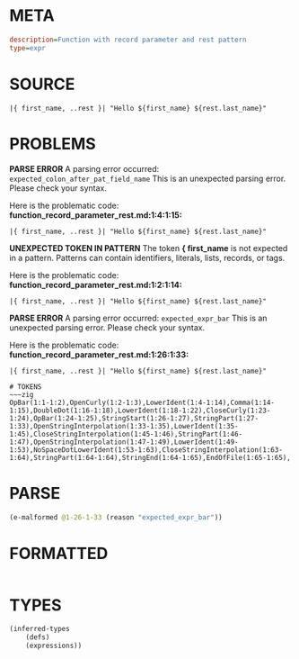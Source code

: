 # META
~~~ini
description=Function with record parameter and rest pattern
type=expr
~~~
# SOURCE
~~~roc
|{ first_name, ..rest }| "Hello ${first_name} ${rest.last_name}"
~~~
# PROBLEMS
**PARSE ERROR**
A parsing error occurred: `expected_colon_after_pat_field_name`
This is an unexpected parsing error. Please check your syntax.

Here is the problematic code:
**function_record_parameter_rest.md:1:4:1:15:**
```roc
|{ first_name, ..rest }| "Hello ${first_name} ${rest.last_name}"
```


**UNEXPECTED TOKEN IN PATTERN**
The token **{ first_name** is not expected in a pattern.
Patterns can contain identifiers, literals, lists, records, or tags.

Here is the problematic code:
**function_record_parameter_rest.md:1:2:1:14:**
```roc
|{ first_name, ..rest }| "Hello ${first_name} ${rest.last_name}"
```


**PARSE ERROR**
A parsing error occurred: `expected_expr_bar`
This is an unexpected parsing error. Please check your syntax.

Here is the problematic code:
**function_record_parameter_rest.md:1:26:1:33:**
```roc
|{ first_name, ..rest }| "Hello ${first_name} ${rest.last_name}"
```



~~~
# TOKENS
~~~zig
OpBar(1:1-1:2),OpenCurly(1:2-1:3),LowerIdent(1:4-1:14),Comma(1:14-1:15),DoubleDot(1:16-1:18),LowerIdent(1:18-1:22),CloseCurly(1:23-1:24),OpBar(1:24-1:25),StringStart(1:26-1:27),StringPart(1:27-1:33),OpenStringInterpolation(1:33-1:35),LowerIdent(1:35-1:45),CloseStringInterpolation(1:45-1:46),StringPart(1:46-1:47),OpenStringInterpolation(1:47-1:49),LowerIdent(1:49-1:53),NoSpaceDotLowerIdent(1:53-1:63),CloseStringInterpolation(1:63-1:64),StringPart(1:64-1:64),StringEnd(1:64-1:65),EndOfFile(1:65-1:65),
~~~
# PARSE
~~~clojure
(e-malformed @1-26-1-33 (reason "expected_expr_bar"))
~~~
# FORMATTED
~~~roc

~~~
# TYPES
~~~clojure
(inferred-types
	(defs)
	(expressions))
~~~